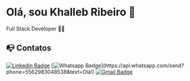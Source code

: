 # Olá, sou Khalleb Ribeiro :chicken:

Full Stack Developer :man_technologist:


## :mailbox_with_no_mail: Contatos 

[![Linkedin Badge](https://img.shields.io/badge/-khalleb-blue?style=flat-square&logo=Linkedin&logoColor=white&link=https://www.linkedin.com/in/khalleb/)](https://www.linkedin.com/in/khalleb/)
[![Whatsapp Badge](https://img.shields.io/badge/-Whatsapp-4CA143?style=flat-square&labelColor=4CA143&logo=whatsapp&logoColor=white&link=https://api.whatsapp.com/send?phone=5562983048538&text=Olá!)](https://api.whatsapp.com/send?phone=5562983048538&text=Olá!)
[![Gmail Badge](https://img.shields.io/badge/-khallebw@gmail.com-c14438?style=flat-square&logo=Gmail&logoColor=white&link=mailto:khallebw@gmail.com)](mailto:khallebw@gmail.com)
